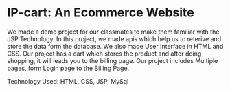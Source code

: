 # IP-cart: An Ecommerce Website

We made a demo project for our classmates to make them familiar with the JSP Technology. In this project, we made apis which help us to reterive and store the data form the database.
We also made User Interface in HTML and CSS. Our project has a cart which stores the product and after doing shopping, it will leads you to the billing page.
Our project includes Multiple pages, form Login page to the Billing Page.

Technology Used:
HTML, CSS, JSP, MySql
